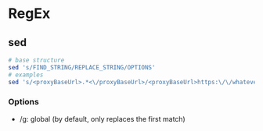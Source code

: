 # RegEx

## sed

```bash
# base structure
sed 's/FIND_STRING/REPLACE_STRING/OPTIONS'
# examples
sed 's/<proxyBaseUrl>.*<\/proxyBaseUrl>/<proxyBaseUrl>https:\/\/whatever.de<\/proxyBaseUrl>/'
```

### Options

* /g: global \(by default, only replaces the first match\)

